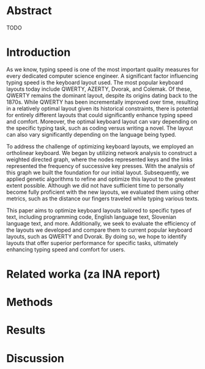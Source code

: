 # Abstract

TODO

# Introduction

As we know, typing speed is one of the most important quality measures for every dedicated computer science engineer. A significant factor influencing typing speed is the keyboard layout used. The most popular keyboard layouts today include QWERTY, AZERTY, Dvorak, and Colemak. Of these, QWERTY remains the dominant layout, despite its origins dating back to the 1870s. While QWERTY has been incrementally improved over time, resulting in a relatively optimal layout given its historical constraints, there is potential for entirely different layouts that could significantly enhance typing speed and comfort. Moreover, the optimal keyboard layout can vary depending on the specific typing task, such as coding versus writing a novel. The layout can also vary significantly depending on the language being typed. 

To address the challenge of optimizing keyboard layouts, we employed an ortholinear keyboard. We began by utilizing network analysis to construct a weighted directed graph, where the nodes represented keys and the links represented the frequency of successive key presses. With the analysis of this graph we built the foundation for our initial layout. Subsequently, we applied genetic algorithms to refine and optimize this layout to the greatest extent possible. Although we did not have sufficient time to personally become fully proficient with the new layouts, we evaluated them using other metrics, such as the distance our fingers traveled while typing various texts.

This paper aims to optimize keyboard layouts tailored to specific types of text, including programming code, English language text, Slovenian language text, and more. Additionally, we seek to evaluate the efficiency of the layouts we developed and compare them to current popular keyboard layouts, such as QWERTY and Dvorak. By doing so, we hope to identify layouts that offer superior performance for specific tasks, ultimately enhancing typing speed and comfort for users.

# Related worka (za INA report)



# Methods



# Results



# Discussion